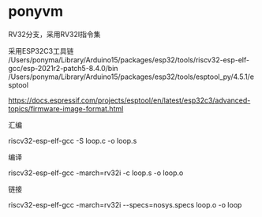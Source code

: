 # ponyvm
RV32分支，采用RV32I指令集

采用ESP32C3工具链
/Users/ponyma/Library/Arduino15/packages/esp32/tools/riscv32-esp-elf-gcc/esp-2021r2-patch5-8.4.0/bin
/Users/ponyma/Library/Arduino15/packages/esp32/tools/esptool_py/4.5.1/esptool

https://docs.espressif.com/projects/esptool/en/latest/esp32c3/advanced-topics/firmware-image-format.html

汇编

riscv32-esp-elf-gcc -S loop.c -o loop.s

编译

riscv32-esp-elf-gcc -march=rv32i -c loop.s -o loop.o

链接

riscv32-esp-elf-gcc -march=rv32i --specs=nosys.specs loop.o -o loop







